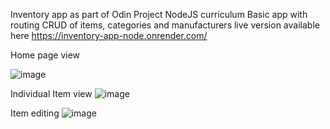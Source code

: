 Inventory app as part of Odin Project NodeJS curriculum
Basic app with routing CRUD of items, categories and manufacturers
live version available here https://inventory-app-node.onrender.com/

Home page view

![image](https://github.com/user-attachments/assets/bb2fd358-506d-4f1b-ad50-7c229cb453b3)

Individual Item view
![image](https://github.com/user-attachments/assets/6768359b-9692-4c5f-888d-93363387f600)

Item editing
![image](https://github.com/user-attachments/assets/1c457ff6-6d90-4cbf-9571-e05a47cc7f0d)
